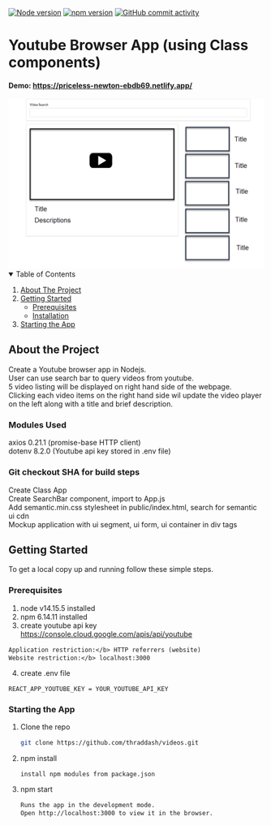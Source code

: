 [![Node version][node-shield]][node-url]
[![npm version][npm-shield]][npm-url]
[![GitHub commit activity][commits-shield]][commits-url]

# Youtube Browser App (using Class components)
#### Demo: https://priceless-newton-ebdb69.netlify.app/
<img src="https://github.com/thraddash/videos/blob/master/src/images/mockup.png" width="700" title="Mockup">

<!-- TABLE OF CONTENTS -->
<details open="open">
  <summary>Table of Contents</summary>
  <ol>
    <li>
      <a href="#about-the-project">About The Project</a>
    </li>
    <li>
      <a href="#getting-started">Getting Started</a>
      <ul>
        <li><a href="#prerequisites">Prerequisites</a></li>
        <li><a href="#installation">Installation</a></li>
      </ul>
    </li>
    <li><a href="#Starting the App">Starting the App</a></li>

  </ol>
</details>

## About the Project
Create a Youtube browser app in Nodejs.  
User can use search bar to query videos from youtube.  
5 video listing will be displayed on right hand side of the webpage.  
Clicking each video items on the right hand side wil update the video player on the left along with a title and brief description.

### Modules Used
axios  0.21.1  (promise-base HTTP client)  
dotenv 8.2.0   (Youtube api key stored in .env file)  

### Git checkout SHA for build steps
Create Class App  
Create SearchBar component, import to App.js  
Add semantic.min.css stylesheet in public/index.html, search for semantic ui cdn  
Mockup application with ui segment, ui form, ui container in div tags  

<!-- GETTING STARTED -->
## Getting Started
To get a local copy up and running follow these simple steps.

### Prerequisites
1. node v14.15.5 installed
2. npm 6.14.11 installed
3. create youtube api key https://console.cloud.google.com/apis/api/youtube  
```
Application restriction:</b> HTTP referrers (website)  
Website restriction:</b> localhost:3000  
```
4. create .env file  
```
REACT_APP_YOUTUBE_KEY = YOUR_YOUTUBE_API_KEY
```
  
### Starting the App

1. Clone the repo
   ```sh
   git clone https://github.com/thraddash/videos.git
   ```
2. npm install
   ```
   install npm modules from package.json
   ```
3. npm start
   ```
   Runs the app in the development mode.
   Open http://localhost:3000 to view it in the browser.
   ``` 
   
<!-- MARKDOWN LINKS & IMAGES -->
[node-shield]: https://img.shields.io/badge/node-v14.15.5-blue
[node-url]: https://nodejs.org/
[npm-shield]: https://img.shields.io/badge/npm-v6.14.11-orange
[npm-url]: https://www.npmjs.com/package/npm-install
[commits-shield]: https://img.shields.io/badge/commits-49-green.svg
[commits-url]: https://img.shields.io/github/commit-activity/y/thraddash/videos
[product-screenshot]: /src/images/mockup.png
